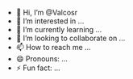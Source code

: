 - 👋 Hi, I’m @Valcosr
- 👀 I’m interested in ...
- 🌱 I’m currently learning ...
- 💞️ I’m looking to collaborate on ...
- 📫 How to reach me ...
- 😄 Pronouns: ...
- ⚡ Fun fact: ...

<!---
Valcosr/Valcosr is a ✨ special ✨ repository because its `README.md` (this file) appears on your GitHub profile.
You can click the Preview link to take a look at your changes.
--->
